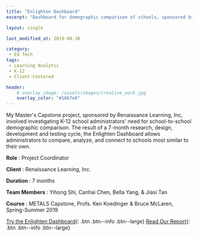 ```yaml
---
title: "Enlighten Dashboard"
excerpt: "Dashboard for demographic comparison of schools, sponsored by Renaissance Learning, Inc."

layout: single

last_modified_at: 2019-08-30

category:
 - Ed Tech
tags:
 - Learning Analytic
 - K-12
 - Client-Centered

header:
    # overlay_image: /assets/images/creative_work.jpg
    overlay_color: "#1667e6"
---
```

My Master's Capstone project, sponsored by Renaissance Learning, Inc, involved investigating K-12 school administrators' need for school-to-school demographic comparison. The result of a 7-month research, design, development and testing cycle, the Enlighten Dashboard allows administrators to compare, analyze, and connect to schools most similar to their own. 

**Role** : Project Coordinator

**Client** : Renaissance Learning, Inc.

**Duration** : 7 months

**Team Members** : Yihong Shi, Canhai Chen, Bella Yang, & Jiasi Tan

**Course** : METALS Capstone, Profs. Ken Koedinger & Bruce McLaren, Spring-Summer 2019

[Try the Enlighten Dashboard](https://demo.enlighten.education/){: .btn .btn--info .btn--large} [Read Our Report](https://enlighten.education/index.html){: .btn .btn--info .btn--large}